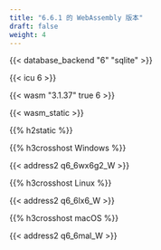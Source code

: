 ```yaml
---
title: "6.6.1 的 WebAssembly 版本"
draft: false
weight: 4
---
```


{{< database_backend "6" "sqlite" >}}

{{< icu 6 >}}

{{< wasm "3.1.37" true 6 >}}

{{< wasm_static >}}

{{% h2static %}}

{{% h3crosshost Windows %}}

{{< address2 q6_6wx6g2_W >}}

{{% h3crosshost Linux %}}

{{< address2 q6_6lx6_W >}}

{{% h3crosshost macOS %}}

{{< address2 q6_6mal_W >}}
